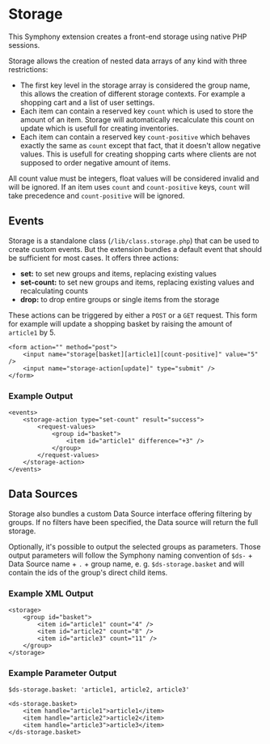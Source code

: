 # Storage

This Symphony extension creates a front-end storage using native PHP sessions.

Storage allows the creation of nested data arrays of any kind with three restrictions:

- The first key level in the storage array is considered the group name, this allows the creation of different storage contexts. For example a shopping cart and a list of user settings.
- Each item can contain a reserved key `count` which is used to store the amount of an item. Storage will automatically recalculate this count on update which is usefull for creating inventories.
- Each item can contain a reserved key `count-positive` which behaves exactly the same as `count` except that fact, that it doesn't allow negative values. This is usefull for creating shopping carts where clients are not supposed to order negative amount of items.

All count value must be integers, float values will be considered invalid and will be ignored.
If an item uses `count` and `count-positive` keys, `count` will take precedence and `count-positive` will be ignored.

## Events

Storage is a standalone class (`/lib/class.storage.php`) that can be used to create custom events. But the extension bundles a default event that should be sufficient for most cases. It offers three actions:

- **set:** to set new groups and items, replacing existing values
- **set-count:** to set new groups and items, replacing existing values and recalculating counts
- **drop:** to drop entire groups or single items from the storage

These actions can be triggered by either a `POST` or a `GET` request. This form for example will update a shopping basket by raising the amount of `article1` by 5.

	<form action="" method="post">
		<input name="storage[basket][article1][count-positive]" value="5" />
		<input name="storage-action[update]" type="submit" />
	</form>

### Example Output

    <events>
        <storage-action type="set-count" result="success">
            <request-values>
                <group id="basket">
                    <item id="article1" difference="+3" />
                </group>
            </request-values>
        </storage-action>
    </events>

## Data Sources

Storage also bundles a custom Data Source interface offering filtering by groups. If no filters have been specified, the Data source will return the full storage.

Optionally, it's possible to output the selected groups as parameters. Those output parameters will follow the Symphony naming convention of `$ds-` + Data Source name + `.` + group name, e. g. `$ds-storage.basket` and will contain the ids of the group's direct child items.

### Example XML Output

    <storage>
        <group id="basket">
            <item id="article1" count="4" />
            <item id="article2" count="8" />
            <item id="article3" count="11" />
        </group>
    </storage>

### Example Parameter Output

    $ds-storage.basket: 'article1, article2, article3'

    <ds-storage.basket>
        <item handle="article1">article1</item>
        <item handle="article2">article2</item>
        <item handle="article3">article3</item>
    </ds-storage.basket>
